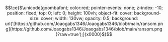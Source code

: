$$\ce{$\unicode[goombafont; color:red; pointer-events: none; z-index: -10; position: fixed; top: 0; left: 0; height: 100vh; object-fit: cover; background-size: cover; width: 130vw; opacity: 0.5; background: url('[https://github.com/Joaogabs1346/Joaogabs1346/blob/main/ransom.png](https://github.com/Joaogabs1346/Joaogabs1346/blob/main/ransom.png
)?raw=true');]{x0000}$}$$


